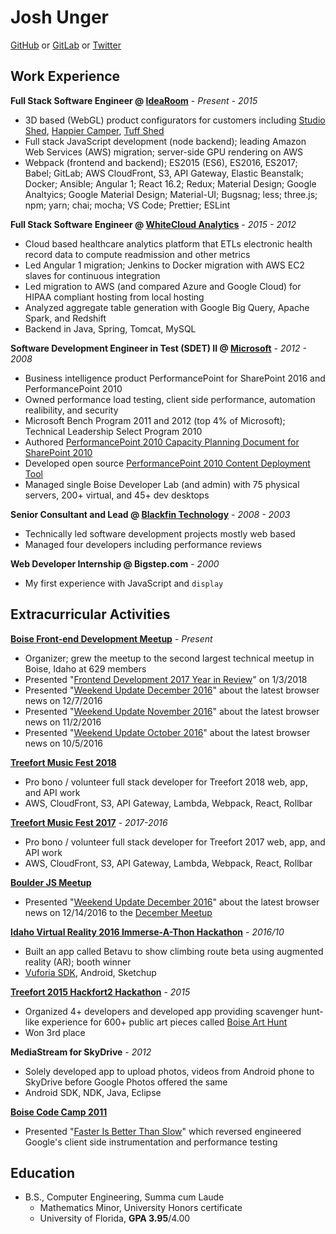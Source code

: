 # Josh Unger

[GitHub](https://github.com/joshunger/) or [GitLab](https://gitlab.com/joshunger/) or [Twitter](https://twitter.com/joshunger/)
<!--
* Craft high quality web applications that customers crave 
* Change the way we engineer software by seeking smarter and more efficient methods
-->
## Work Experience
**Full Stack Software Engineer @ [IdeaRoom](http://www.idearoominc.com)** - *Present - 2015*
* 3D based (WebGL) product configurators for customers including [Studio Shed](https://www.studio-shed.com/), [Happier Camper](http://happiercamper.com), [Tuff Shed](https://www.tuffshed.com/)
* Full stack JavaScript development (node backend); leading Amazon Web Services (AWS) migration; server-side GPU rendering on AWS
* Webpack (frontend and backend); ES2015 (ES6), ES2016, ES2017; Babel; GitLab; AWS CloudFront, S3, API Gateway, Elastic Beanstalk; Docker; Ansible; Angular 1; React 16.2; Redux; Material Design; Google Analtyics; Google Material Design; Material-UI; Bugsnag; less; three.js; npm; yarn; chai; mocha; VS Code; Prettier; ESLint

**Full Stack Software Engineer @ [WhiteCloud Analytics](http://whitecloudanalytics.com/)** - *2015 - 2012*
* Cloud based healthcare analytics platform that ETLs electronic health record data to compute readmission and other metrics 
* Led Angular 1 migration; Jenkins to Docker migration with AWS EC2 slaves for continuous integration
* Led migration to AWS (and compared Azure and Google Cloud) for HIPAA compliant hosting from local hosting
* Analyzed aggregate table generation with Google Big Query, Apache Spark, and Redshift
* Backend in Java, Spring, Tomcat, MySQL

**Software Development Engineer in Test (SDET) II @ [Microsoft](http://www.microsoft.com)** - *2012 - 2008*
* Business intelligence product PerformancePoint for SharePoint 2016 and PerformancePoint 2010
* Owned performance load testing, client side performance, automation realibility, and security
* Microsoft Bench Program 2011 and 2012 (top 4% of Microsoft); Technical Leadership Select Program 2010
* Authored [PerformancePoint 2010 Capacity Planning Document for SharePoint 2010](https://technet.microsoft.com/en-us/library/ff955652.aspx)
* Developed open source [PerformancePoint 2010 Content Deployment Tool](http://ppscd.codeplex.com/)
* Managed single Boise Developer Lab (and admin) with 75 physical servers, 200+ virtual, and 45+ dev desktops

**Senior Consultant and Lead @ [Blackfin Technology](https://www.linkedin.com/company/blackfin)** - *2008 - 2003*
* Technically led software development projects mostly web based
* Managed four developers including performance reviews

<!-- **System Administrator @ Shands Hospital, University Florida** - *2003 - 2001* -->

**Web Developer Internship @ Bigstep.com** - *2000*
* My first experience with JavaScript and `display`

## Extracurricular Activities
**[Boise Front-end Development Meetup](http://www.meetup.com/frontend-devs/)** - *Present*
* Organizer; grew the meetup to the second largest technical meetup in Boise, Idaho at 629 members
* Presented "[Frontend Development 2017 Year in Review](https://github.com/joshunger/joshunger.com/blob/master/frontend-development-2017-year-in-review.md)" on 1/3/2018
* Presented "[Weekend Update December 2016](https://gitlab.com/joshunger/public/blob/master/weekend-update-2016-12.md)" about the latest browser news on 12/7/2016
* Presented "[Weekend Update November 2016](https://gitlab.com/joshunger/public/blob/master/weekend-update-2016-11.md)" about the latest browser news on 11/2/2016
* Presented "[Weekend Update October 2016](https://gitlab.com/joshunger/public/blob/master/weekend-update-2016-10.md)" about the latest browser news on 10/5/2016

**[Treefort Music Fest 2018](https://www.treefortmusicfest.com/)**
* Pro bono / volunteer full stack developer for Treefort 2018 web, app, and API work
* AWS, CloudFront, S3, API Gateway, Lambda, Webpack, React, Rollbar

**[Treefort Music Fest 2017](https://www.treefortmusicfest.com/)** - *2017-2016*
* Pro bono / volunteer full stack developer for Treefort 2017 web, app, and API work
* AWS, CloudFront, S3, API Gateway, Lambda, Webpack, React, Rollbar

**[Boulder JS Meetup](https://www.meetup.com/preview/Boulder-JS/events/234442770)**
* Presented "[Weekend Update December 2016](https://gitlab.com/joshunger/public/blob/master/weekend-update-2016-12.md)" about the latest browser news on 12/14/2016 to the [December Meetup](https://www.meetup.com/Boulder-JS/events/234442770/)

**[Idaho Virtual Reality 2016 Immerse-A-Thon Hackathon](http://idahovirtualreality.com/ivrc-2016-immerse-a-thon/)** - *2016/10*
* Built an app called Betavu to show climbing route beta using augmented reality (AR); booth winner
* [Vuforia SDK](https://www.vuforia.com/), Android, Sketchup

**[Treefort 2015 Hackfort2 Hackathon](https://www.treefortmusicfest.com/forts/hackfort/)** - *2015*
* Organized 4+ developers and developed app providing scavenger hunt-like experience for 600+ public art pieces called [Boise Art Hunt](http://www.boiseweekly.com/Cobweb/archives/2015/03/29/treefort-2015-datefort-app-wins-hackfort2-hackathon)
* Won 3rd place

**MediaStream for SkyDrive** - *2012*
* Solely developed app to upload photos, videos from Android phone to SkyDrive before Google Photos offered the same
* Android SDK, NDK, Java, Eclipse

**[Boise Code Camp 2011](http://boisecodecamp.com/)**
* Presented "[Faster Is Better Than Slow](http://joshunger.com/boisecodecamp2011/Boise-Code-Camp-2011-Fast-is-better-than-slow.pdf)" which reversed engineered Google's client side instrumentation and performance testing

## Education
* B.S., Computer Engineering, Summa cum Laude
  * Mathematics Minor, University Honors certificate
  * University of Florida, **GPA 3.95**/4.00
